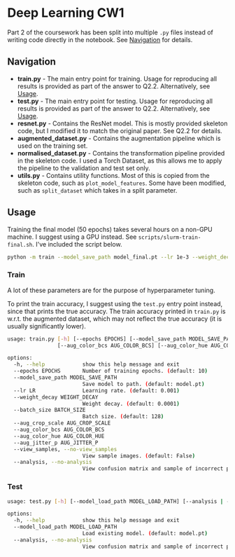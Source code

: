 # Deep Learning CW1

Part 2 of the coursework has been split into multiple `.py` files instead of
writing code directly in the notebook. See [Navigation](#navigation) for
details.

## Navigation

- **train.py** - The main entry point for training. Usage for reproducing all
  results is provided as part of the answer to Q2.2. Alternatively, see
  [Usage](#usage).
- **test.py** - The main entry point for testing. Usage for reproducing all
  results is provided as part of the answer to Q2.2. Alternatively, see
  [Usage](#usage).
- **resnet.py** - Contains the ResNet model. This is mostly provided skeleton
  code, but I modified it to match the original paper. See Q2.2 for details.
- **augmented_dataset.py** - Contains the augmentation pipeline which is used on
  the training set.
- **normalised_dataset.py** - Contains the transformation pipeline provided in
  the skeleton code. I used a Torch Dataset, as this allows me to apply the
  pipeline to the validation and test set only.
- **utils.py** - Contains utility functions. Most of this is copied from the
  skeleton code, such as `plot_model_features`. Some have been modified, such as `split_dataset` which takes in a split parameter.

## Usage

Training the final model (50 epochs) takes several hours on a non-GPU machine. I
suggest using a GPU instead. See `scripts/slurm-train-final.sh`. I've included
the script below.

```sh
python -m train --model_save_path model_final.pt --lr 1e-3 --weight_decay 1e-4 --batch_size 32 --epochs 50
```

### Train

A lot of these parameters are for the purpose of hyperparameter tuning.

To print the train accuracy, I suggest using the `test.py` entry point instead,
since that prints the true accuracy. The train accuracy printed in `train.py` is
w.r.t. the augmented dataset, which may not reflect the true accuracy (it is
usually significantly lower).

```sh
usage: train.py [-h] [--epochs EPOCHS] [--model_save_path MODEL_SAVE_PATH] [--lr LR] [--weight_decay WEIGHT_DECAY] [--batch_size BATCH_SIZE] [--aug_crop_scale AUG_CROP_SCALE] 
                [--aug_color_bcs AUG_COLOR_BCS] [--aug_color_hue AUG_COLOR_HUE] [--aug_jitter_p AUG_JITTER_P] [--view_samples | --no-view_samples] [--analysis | --no-analysis]

options:
  -h, --help            show this help message and exit
  --epochs EPOCHS       Number of training epochs. (default: 10)
  --model_save_path MODEL_SAVE_PATH
                        Save model to path. (default: model.pt)
  --lr LR               Learning rate. (default: 0.001)
  --weight_decay WEIGHT_DECAY
                        Weight decay. (default: 0.0001)
  --batch_size BATCH_SIZE
                        Batch size. (default: 128)
  --aug_crop_scale AUG_CROP_SCALE
  --aug_color_bcs AUG_COLOR_BCS
  --aug_color_hue AUG_COLOR_HUE
  --aug_jitter_p AUG_JITTER_P
  --view_samples, --no-view_samples
                        View sample images. (default: False)
  --analysis, --no-analysis
                        View confusion matrix and sample of incorrect predictions. (default: False)
```

### Test

```sh
usage: test.py [-h] [--model_load_path MODEL_LOAD_PATH] [--analysis | --no-analysis]

options:
  -h, --help            show this help message and exit
  --model_load_path MODEL_LOAD_PATH
                        Load existing model. (default: model.pt)
  --analysis, --no-analysis
                        View confusion matrix and sample of incorrect predictions. (default: False)
```
